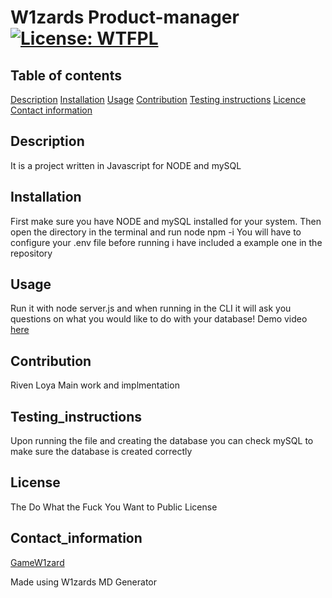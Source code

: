 # W1zards Product-manager [![License: WTFPL](https://img.shields.io/badge/License-WTFPL-brightgreen.svg)](http://www.wtfpl.net/about/)
      
 
 ## Table of contents 
 [Description](#description) 
 [Installation](#installation) 
 [Usage](#usage) 
 [Contribution](#contribution) 
 [Testing instructions](#testing_instructions) 
 [Licence](#license) 
 [Contact information](#contact_information)
      
 
 ## Description 
 It is a project written in Javascript for NODE and mySQL
       
 
 ## Installation 
 First make sure you have NODE and mySQL installed for your system. Then open the directory in the terminal and run node npm -i
 You will have to configure your .env file before running i have included a example one in the repository
      
 
 ## Usage 
 Run it with node server.js and when running in the CLI it will ask you questions on what you would like to do with your database!
 Demo video [here](https://youtu.be/usG3cEXZ25A)
 
 ## Contribution 
 Riven Loya Main work and implmentation
      
 
 ## Testing_instructions 
 Upon running the file and creating the database you can check mySQL to make sure the database is created correctly
      
 
 ## License 
 The Do What the Fuck You Want to Public License
      
 
 ## Contact_information 
 [GameW1zard](https://github.com/GameW1zard) 
 
      
 
 Made using W1zards MD Generator
